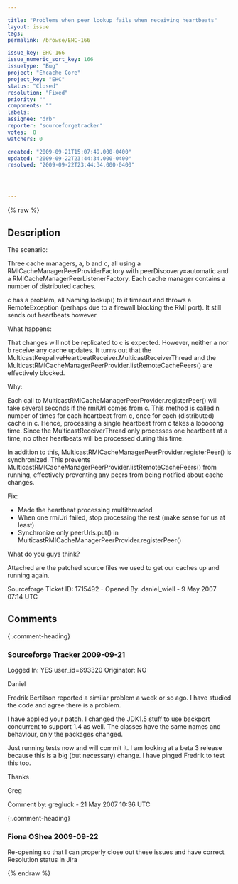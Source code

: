 ```yaml
---

title: "Problems when peer lookup fails when receiving heartbeats"
layout: issue
tags: 
permalink: /browse/EHC-166

issue_key: EHC-166
issue_numeric_sort_key: 166
issuetype: "Bug"
project: "Ehcache Core"
project_key: "EHC"
status: "Closed"
resolution: "Fixed"
priority: ""
components: ""
labels: 
assignee: "drb"
reporter: "sourceforgetracker"
votes:  0
watchers: 0

created: "2009-09-21T15:07:49.000-0400"
updated: "2009-09-22T23:44:34.000-0400"
resolved: "2009-09-22T23:44:34.000-0400"




---
```


{% raw %}

## Description

<div markdown="1" class="description">

The scenario:

Three cache managers, a, b and c, all using a RMICacheManagerPeerProviderFactory with peerDiscovery=automatic and a RMICacheManagerPeerListenerFactory. Each cache manager contains a number of distributed caches.

c has a problem, all Naming.lookup() to it timeout and throws a RemoteException (perhaps due to a firewall blocking the RMI port). It still sends out heartbeats however.

What happens:

That changes will not be replicated to c is expected. However, neither a nor b receive any cache updates. It turns out that the MulticastKeepaliveHeartbeatReceiver.MulticastReceiverThread and the MulticastRMICacheManagerPeerProvider.listRemoteCachePeers() are effectively blocked. 

Why:

Each call to MulticastRMICacheManagerPeerProvider.registerPeer() will take several seconds if the rmiUrl comes from c. This method is called n number of times for each heartbeat from c, once for each (distributed) cache in c. Hence, processing a single heartbeat from c takes a looooong time. Since the MulticastReceiverThread only processes one heartbeat at a time, no other heartbeats will be processed during this time.

In addition to this, MulticastRMICacheManagerPeerProvider.registerPeer() is synchronized. This prevents MulticastRMICacheManagerPeerProvider.listRemoteCachePeers() from running, effectively preventing any peers from being notified about cache changes.

Fix:

- Made the heartbeat processing multithreaded
- When one rmiUri failed, stop processing the rest (make sense for us at least)
- Synchronize only peerUrls.put() in MulticastRMICacheManagerPeerProvider.registerPeer()

What do you guys think?

Attached are the patched source files we used to get our caches up and running again.

Sourceforge Ticket ID: 1715492 - Opened By: daniel\_wiell - 9 May 2007 07:14 UTC

</div>

## Comments


{:.comment-heading}
### **Sourceforge Tracker** <span class="date">2009-09-21</span>

<div markdown="1" class="comment">

Logged In: YES 
user\_id=693320
Originator: NO

Daniel

Fredrik Bertilson reported a similar problem a week or so ago. I have studied the code and agree there is a problem. 

I have applied your patch. I changed the JDK1.5 stuff to use backport concurrent to support 1.4 as well. The classes have the same names and behaviour, only the packages changed.

Just running tests now and will commit it. I am looking at a beta 3 release because this is a big (but necessary) change. I have pinged Fredrik to test this too.

Thanks 

Greg

Comment by: gregluck - 21 May 2007 10:36 UTC

</div>


{:.comment-heading}
### **Fiona OShea** <span class="date">2009-09-22</span>

<div markdown="1" class="comment">

Re-opening so that I can properly close out these issues and have correct Resolution status in Jira

</div>



{% endraw %}
